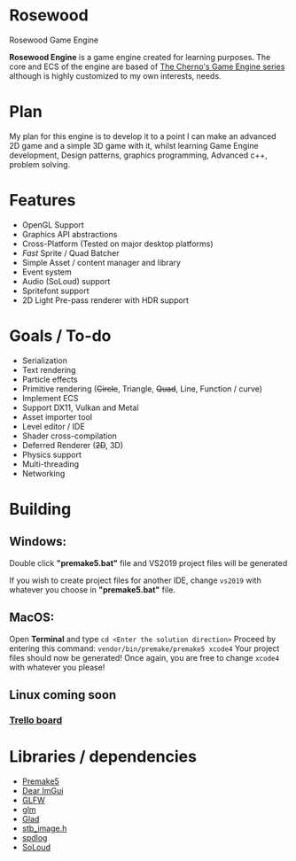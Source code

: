 # Rosewood
Rosewood Game Engine

**Rosewood Engine** is a game engine created for learning purposes. The core and ECS of the engine are based of [The Cherno's Game Engine series](https://www.youtube.com/watch?v=JxIZbV_XjAs&list=PLlrATfBNZ98dC-V-N3m0Go4deliWHPFwT) although is highly customized to my own interests, needs.

# Plan
My plan for this engine is to develop it to a point I can make an advanced 2D game and a simple 3D game with it, whilst learning Game Engine development, Design patterns, graphics programming, Advanced c++, problem solving.

# Features
* OpenGL Support
* Graphics API abstractions
* Cross-Platform (Tested on major desktop platforms)
* *Fast* Sprite / Quad Batcher
* Simple Asset / content manager and library
* Event system
* Audio (SoLoud) support
* Spritefont support
* 2D Light Pre-pass renderer with HDR support

# Goals / To-do
* Serialization
* Text rendering
* Particle effects
* Primitive rendering (~~Circle~~, Triangle, ~~Quad~~, Line, Function / curve)
* Implement ECS
* Support DX11, Vulkan and Metal
* Asset importer tool
* Level editor / IDE
* Shader cross-compilation
* Deferred Renderer (~~2D~~, 3D)
* Physics support
* Multi-threading
* Networking

# Building
## Windows:

  Double click **"premake5.bat"** file and VS2019 project files will be generated
  
  If you wish to create project files for another IDE, change `vs2019` with whatever you choose in **"premake5.bat"** file.
  
## MacOS:

  Open **Terminal** and type `cd <Enter the solution direction>`
  Proceed by entering this command:
  `vendor/bin/premake/premake5 xcode4`
  Your project files should now be generated!
  Once again, you are free to change `xcode4` with whatever you please!

## Linux coming soon


### **[Trello board](https://trello.com/b/bTRVKkrL/rosewood-engine)**

# Libraries / dependencies
* [Premake5](https://github.com/premake/premake-core)
* [Dear ImGui](https://github.com/ocornut/imgui)
* [GLFW](https://github.com/glfw/glfw)
* [glm](https://github.com/g-truc/glm)
* [Glad](https://glad.dav1d.de/)
* [stb_image.h](https://github.com/nothings/stb/blob/master/stb_image.h)
* [spdlog](https://github.com/gabime/spdlog)
* [SoLoud](https://github.com/jarikomppa/soloud)

